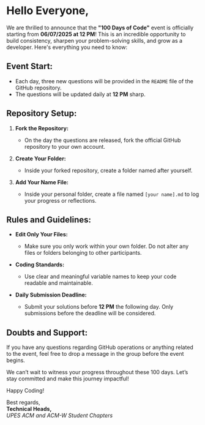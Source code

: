 # Hello Everyone,

We are thrilled to announce that the **"100 Days of Code"** event is officially starting from **06/07/2025 at 12 PM**! This is an incredible opportunity to build consistency, sharpen your problem-solving skills, and grow as a developer. Here's everything you need to know:

## Event Start:
- Each day, three new questions will be provided in the `README` file of the GitHub repository.
- The questions will be updated daily at **12 PM** sharp.

## Repository Setup:

1. **Fork the Repository:**  
   - On the day the questions are released, fork the official GitHub repository to your own account.

2. **Create Your Folder:**  
   - Inside your forked repository, create a folder named after yourself.

3. **Add Your Name File:**  
   - Inside your personal folder, create a file named `[your name].md` to log your progress or reflections.

## Rules and Guidelines:

- **Edit Only Your Files:**  
  - Make sure you only work within your own folder. Do not alter any files or folders belonging to other participants.

- **Coding Standards:**  
  - Use clear and meaningful variable names to keep your code readable and maintainable.

- **Daily Submission Deadline:**  
  - Submit your solutions before **12 PM** the following day. Only submissions before the deadline will be considered.

## Doubts and Support:
If you have any questions regarding GitHub operations or anything related to the event, feel free to drop a message in the group before the event begins.

We can’t wait to witness your progress throughout these 100 days. Let’s stay committed and make this journey impactful!

Happy Coding!

Best regards,  
**Technical Heads,**  
*UPES ACM and ACM-W Student Chapters*
